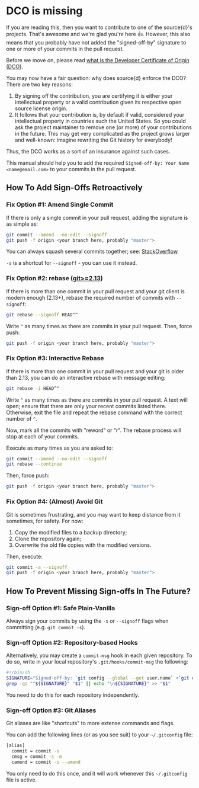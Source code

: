 # DCO is missing

If you are reading this, then you want to contribute to one of the source{d}'s projects.
That's awesome and we're glad you're here 👍.
However, this also means that you probably have not added the "signed-off-by" signature to one or more of your commits in the pull request.

Before we move on, please read [what is the Developer Certificate of Origin (DCO)](https://github.com/probot/dco#how-it-works).

You may now have a fair question: why does source{d} enforce the DCO? There are two key reasons:

  1. By signing off the contribution, you are certifying it is either your intellectual property or a valid contribution given its respective open source license origin.
  2. It follows that your contribution is, by default if valid, considered your intellectual property in countries such the United States.
  So you could ask the project maintainer to remove one (or more) of your contributions in the future.
  This may get very complicated as the project grows larger and well-known: imagine rewriting the Git history for everybody!

Thus, the DCO works as a sort of an insurance against such cases.

This manual should help you to add the required `Signed-off-by: Your Name <name@email.com>` to your commits in the pull request.

## How To Add Sign-Offs Retroactively

### Fix Option #1: Amend Single Commit

If there is only a single commit in your pull request, adding the signature is as simple as:

```bash
git commit --amend --no-edit --signoff
git push -f origin <your branch here, probably "master">
```

You can always squash several commits together; see: [StackOverflow](https://stackoverflow.com/questions/5189560/squash-my-last-x-commits-together-using-git).

`-s` is a shortcut for `--signoff` - you can use it instead.

### Fix Option #2: rebase ([git>=2.13](https://github.com/git/git/blob/master/Documentation/RelNotes/2.13.0.txt#L189))

If there is more than one commit in your pull request and your git client is modern enough (2.13+), rebase the required number of commits with `--signoff`:

```bash
git rebase --signoff HEAD^^
```

Write `^` as many times as there are commits in your pull request.
Then, force push:

```bash
git push -f origin <your branch here, probably "master">
```

### Fix Option #3: Interactive Rebase

If there is more than one commit in your pull request and your git is older than 2.13, you can do an interactive rebase with message editing:

```bash
git rebase -i HEAD^^
```

Write `^` as many times as there are commits in your pull request.
A text will open; ensure that there are only your recent commits listed there.
Otherwise, exit the file and repeat the rebase command with the correct number of `^`.

Now, mark all the commits with "reword" or "r". The rebase process will stop at each of your commits.

Execute as many times as you are asked to:

```bash
git commit --amend --no-edit --signoff
git rebase --continue
```

Then, force push:

```bash
git push -f origin <your branch here, probably "master">
```

### Fix Option #4: (Almost) Avoid Git

Git is sometimes frustrating, and you may want to keep distance from it sometimes, for safety.
For now:

  1. Copy the modified files to a backup directory;
  2. Clone the repository again;
  3. Overwrite the old file copies with the modified versions.

Then, execute:

```bash
git commit -a --signoff
git push -f origin <your branch here, probably "master">
```

## How To Prevent Missing Sign-offs In The Future?

### Sign-off Option #1: Safe Plain-Vanilla

Always sign your commits by using the `-s` or `--signoff` flags when committing (e.g. `git commit -s`).

### Sign-off Option #2: Repository-based Hooks

Alternatively, you may create a `commit-msg` hook in each given repository.
To do so, write in your local repository's `.git/hooks/commit-msg` the following:

```bash
#!/bin/sh
SIGNATURE="Signed-off-by: `git config --global --get user.name` <`git config --global --get user.email`>"
grep -qs "^${SIGNATURE}" "$1" || echo "\n${SIGNATURE}" >> "$1"
```

You need to do this for each repository independently.

### Sign-off Option #3: Git Aliases

Git aliases are like "shortcuts" to more extense commands and flags.

You can add the following lines (or as you see suit) to your `~/.gitconfig` file:

```bash
[alias]
  commit = commit -s
  cmsg = commit -s -m
  camend = commit -s --amend
```

You only need to do this once, and it will work whenever this `~/.gitconfig` file is active.
